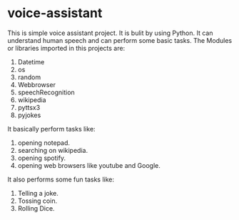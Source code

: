 # voice-assistant
This is simple voice assistant project.
It is bulit by using Python. It can understand human speech and can perform some basic tasks.
The Modules or libraries imported in this projects are:
 1. Datetime
 2. os
 3. random
 4. Webbrowser
 5. speechRecognition
 6. wikipedia
 7. pyttsx3
 8. pyjokes

It basically perform tasks like:
 1. opening notepad.
 2. searching on wikipedia.
 3. opening spotify.
 4. opening web browsers like youtube and Google.
 
It also performs some fun tasks like:
 1. Telling a joke.
 2. Tossing coin.
 3. Rolling Dice.
 

